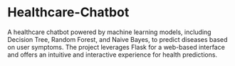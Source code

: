 # Healthcare-Chatbot
A healthcare chatbot powered by machine learning models, including Decision Tree, Random Forest, and Naive Bayes, to predict diseases based on user symptoms. The project leverages Flask for a web-based interface and offers an intuitive and interactive experience for health predictions.
